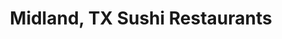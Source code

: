 ---
layout: city
title: Midland, TX Sushi Restaurants
permalink: /texas/midland/
stateAbbr: TX
stateName: Texas
cityName: Midland

---